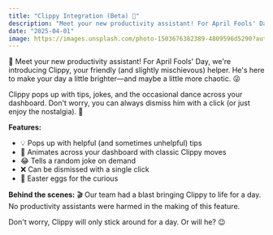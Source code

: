 ```yaml
---
title: "Clippy Integration (Beta) 🐤"
description: "Meet your new productivity assistant! For April Fools' Day, we're introducing Clippy, your friendly (and slightly mischievous) helper. He's here to make your day a little brighter—and maybe a little more chaotic."
date: "2025-04-01"
image: https://images.unsplash.com/photo-1503676382389-4809596d5290?auto=format&fit=crop&w=800&q=80
---
```


🎉 Meet your new productivity assistant! For April Fools' Day, we're introducing Clippy, your friendly (and slightly mischievous) helper. He's here to make your day a little brighter—and maybe a little more chaotic. 😜

Clippy pops up with tips, jokes, and the occasional dance across your dashboard. Don't worry, you can always dismiss him with a click (or just enjoy the nostalgia). 🐤

**Features:**
- 💡 Pops up with helpful (and sometimes unhelpful) tips
- 🕺 Animates across your dashboard with classic Clippy moves
- 😂 Tells a random joke on demand
- ❌ Can be dismissed with a single click
- 🥚 Easter eggs for the curious

**Behind the scenes:** 🎬
Our team had a blast bringing Clippy to life for a day. No productivity assistants were harmed in the making of this feature.

Don't worry, Clippy will only stick around for a day. Or will he? 😉
